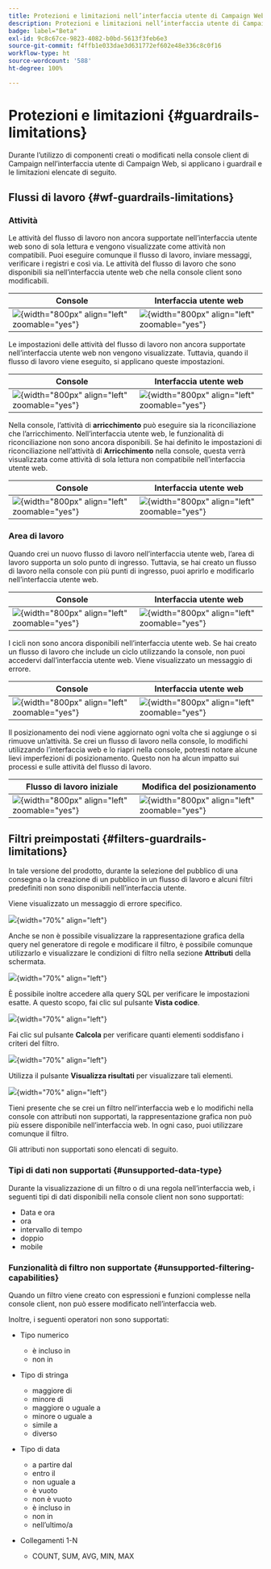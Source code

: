 ```yaml
---
title: Protezioni e limitazioni nell’interfaccia utente di Campaign Web
description: Protezioni e limitazioni nell’interfaccia utente di Campaign Web
badge: label="Beta"
exl-id: 9c8c67ce-9823-4082-b0bd-5613f3feb6e3
source-git-commit: f4ffb1e033dae3d631772ef602e48e336c8c0f16
workflow-type: ht
source-wordcount: '588'
ht-degree: 100%

---
```


# Protezioni e limitazioni {#guardrails-limitations}

Durante l’utilizzo di componenti creati o modificati nella console client di Campaign nell’interfaccia utente di Campaign Web, si applicano i guardrail e le limitazioni elencate di seguito.

## Flussi di lavoro {#wf-guardrails-limitations}

### Attività

Le attività del flusso di lavoro non ancora supportate nell’interfaccia utente web sono di sola lettura e vengono visualizzate come attività non compatibili. Puoi eseguire comunque il flusso di lavoro, inviare messaggi, verificare i registri e così via. Le attività del flusso di lavoro che sono disponibili sia nell’interfaccia utente web che nella console client sono modificabili.

| Console | Interfaccia utente web |
| --- | --- |
| ![](assets/limitations-activities-console.png){width="800px" align="left" zoomable="yes"} | ![](assets/limitations-activities-web.png){width="800px" align="left" zoomable="yes"} |

Le impostazioni delle attività del flusso di lavoro non ancora supportate nell’interfaccia utente web non vengono visualizzate. Tuttavia, quando il flusso di lavoro viene eseguito, si applicano queste impostazioni.

| Console | Interfaccia utente web |
| --- | --- |
| ![](assets/limitations-options-console.png){width="800px" align="left" zoomable="yes"} | ![](assets/limitations-options-web.png){width="800px" align="left" zoomable="yes"} |

Nella console, l’attività di **arricchimento** può eseguire sia la riconciliazione che l’arricchimento. Nell’interfaccia utente web, le funzionalità di riconciliazione non sono ancora disponibili. Se hai definito le impostazioni di riconciliazione nell’attività di **Arricchimento** nella console, questa verrà visualizzata come attività di sola lettura non compatibile nell’interfaccia utente web.

| Console | Interfaccia utente web |
| --- | --- |
| ![](assets/limitations-options-console.png){width="800px" align="left" zoomable="yes"} | ![](assets/limitations-options-web.png){width="800px" align="left" zoomable="yes"} |

### Area di lavoro

Quando crei un nuovo flusso di lavoro nell’interfaccia utente web, l’area di lavoro supporta un solo punto di ingresso. Tuttavia, se hai creato un flusso di lavoro nella console con più punti di ingresso, puoi aprirlo e modificarlo nell’interfaccia utente web.

| Console | Interfaccia utente web |
| --- | --- |
| ![](assets/limitations-multiple-console.png){width="800px" align="left" zoomable="yes"} | ![](assets/limitations-multiple-web.png){width="800px" align="left" zoomable="yes"} |

I cicli non sono ancora disponibili nell’interfaccia utente web. Se hai creato un flusso di lavoro che include un ciclo utilizzando la console, non puoi accedervi dall’interfaccia utente web. Viene visualizzato un messaggio di errore.

| Console | Interfaccia utente web |
| --- | --- |
| ![](assets/limitations-loops-console.png){width="800px" align="left" zoomable="yes"} | ![](assets/limitations-loops-web.png){width="800px" align="left" zoomable="yes"} |

Il posizionamento dei nodi viene aggiornato ogni volta che si aggiunge o si rimuove un’attività. Se crei un flusso di lavoro nella console, lo modifichi utilizzando l’interfaccia web e lo riapri nella console, potresti notare alcune lievi imperfezioni di posizionamento. Questo non ha alcun impatto sui processi e sulle attività del flusso di lavoro.

| Flusso di lavoro iniziale | Modifica del posizionamento |
| --- | --- |
| ![](assets/limitations-positioning1.png){width="800px" align="left" zoomable="yes"} | ![](assets/limitations-positioning2.png){width="800px" align="left" zoomable="yes"} |

## Filtri preimpostati {#filters-guardrails-limitations}

In tale versione del prodotto, durante la selezione del pubblico di una consegna o la creazione di un pubblico in un flusso di lavoro e alcuni filtri predefiniti non sono disponibili nell’interfaccia utente.

Viene visualizzato un messaggio di errore specifico.

![](assets/filter-unavailable.png){width="70%" align="left"}

Anche se non è possibile visualizzare la rappresentazione grafica della query nel generatore di regole e modificare il filtro, è possibile comunque utilizzarlo e visualizzare le condizioni di filtro nella sezione **Attributi** della schermata.

![](assets/rule-edit.png){width="70%" align="left"}

È possibile inoltre accedere alla query SQL per verificare le impostazioni esatte. A questo scopo, fai clic sul pulsante **Vista codice**.

![](assets/rule-code-view.png){width="70%" align="left"}

Fai clic sul pulsante **Calcola** per verificare quanti elementi soddisfano i criteri del filtro.

![](assets/rule-calculate.png){width="70%" align="left"}

Utilizza il pulsante **Visualizza risultati** per visualizzare tali elementi.

![](assets/rule-view-results.png){width="70%" align="left"}

Tieni presente che se crei un filtro nell’interfaccia web e lo modifichi nella console con attributi non supportati, la rappresentazione grafica non può più essere disponibile nell’interfaccia web. In ogni caso, puoi utilizzare comunque il filtro.

Gli attributi non supportati sono elencati di seguito.

### Tipi di dati non supportati {#unsupported-data-type}

Durante la visualizzazione di un filtro o di una regola nell’interfaccia web, i seguenti tipi di dati disponibili nella console client non sono supportati:

* Data e ora
* ora
* intervallo di tempo
* doppio
* mobile

### Funzionalità di filtro non supportate {#unsupported-filtering-capabilities}

Quando un filtro viene creato con espressioni e funzioni complesse nella console client, non può essere modificato nell’interfaccia web.

Inoltre, i seguenti operatori non sono supportati:

* Tipo numerico
   * è incluso in
   * non in

* Tipo di stringa
   * maggiore di
   * minore di
   * maggiore o uguale a
   * minore o uguale a
   * simile a
   * diverso

* Tipo di data
   * a partire dal
   * entro il
   * non uguale a
   * è vuoto
   * non è vuoto
   * è incluso in
   * non in
   * nell’ultimo/a

* Collegamenti 1-N
   * COUNT, SUM, AVG, MIN, MAX
